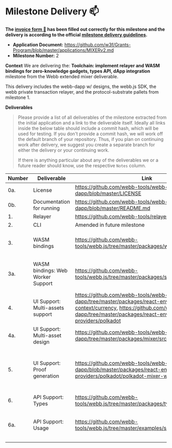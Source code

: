 # Milestone Delivery :mailbox:

**The [invoice form :pencil:](https://docs.google.com/forms/d/e/1FAIpQLSfmNYaoCgrxyhzgoKQ0ynQvnNRoTmgApz9NrMp-hd8mhIiO0A/viewform) has been filled out correctly for this milestone and the delivery is according to the official [milestone delivery guidelines](https://github.com/w3f/Grants-Program/blob/master/docs/milestone-deliverables-guidelines.md).**  

* **Application Document:** https://github.com/w3f/Grants-Program/blob/master/applications/MIXERv2.md
* **Milestone Number:** 2

**Context**
We are delivering the: **Toolchain: implement relayer and WASM bindings for zero-knowledge gadgets, types API, dApp integration** milestone from the Webb extended mixer deliverable.

This delivery includes the webb-dapp w/ designs, the webb.js SDK, the webb private transaction relayer, and the protocol-substrate pallets from milestone 1.

**Deliverables**
> Please provide a list of all deliverables of the milestone extracted from the initial application and a link to the deliverable itself. Ideally all links inside the below table should include a commit hash, which will be used for testing. If you don't provide a commit hash, we will work off the default branch of your repository. Thus, if you plan on continuing work after delivery, we suggest you create a separate branch for either the delivery or your continuing work. 
> 
> If there is anything particular about any of the deliverables we or a future reader should know, use the respective `Notes` column.

| Number | Deliverable | Link | Notes |
| ------------- | ------------- | ------------- |------------- |
| 0a. | License | https://github.com/webb-tools/webb-dapp/blob/master/LICENSE |...| 
| 0b.  | Documentation for running | https://github.com/webb-tools/webb-dapp/blob/master/README.md | Inside the readme |
| 1. | Relayer | https://github.com/webb-tools/relayer | ... |
| 2. | CLI | Amended in future milestone | ... |
| 3. | WASM bindings | https://github.com/webb-tools/webb.js/tree/master/packages/wasm-utils | Core rust tools compiling to WASM with wasm_bindgen |
| 3a. | WASM bindings: Web Worker Support | https://github.com/webb-tools/webb.js/tree/master/packages/sdk-core/src/proving | Uses `Worker` within that can be injected from a web application. |
| 4. | UI Support: Multi-assets support | https://github.com/webb-tools/webb-dapp/tree/master/packages/react-environment/src/webb-context/currency, https://github.com/webb-tools/webb-dapp/tree/master/packages/react-environment/src/api-providers/polkadot | In the polkadot deposit class, it supports multi-assets from ORML. |
| 4a. | UI Support: Multi-asset design | https://github.com/webb-tools/webb-dapp/tree/master/packages/mixer/src/components/Deposit | The UI component |
| 5. | UI Support: Proof generation | https://github.com/webb-tools/webb-dapp/blob/master/packages/react-environment/src/api-providers/polkadot/polkadot-mixer-withdraw.ts#L173 | In the withdraw method, we do proof generation against `webb.js` SDK |
| 6. | API Support: Types | https://github.com/webb-tools/webb.js/tree/master/packages/types | ... |
| 6a. | API Support: Usage | https://github.com/webb-tools/webb.js/tree/master/examples/sdk-mixer | Example of creating note, proving, setting up tree for proofs |
